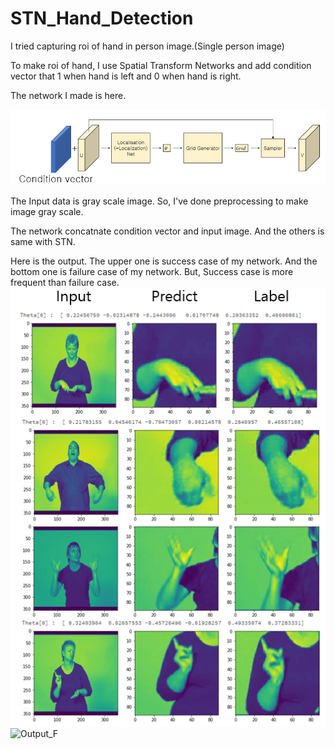 # STN_Hand_Detection

I tried capturing roi of hand in person image.(Single person image)

To make roi of hand, I use Spatial Transform Networks and add condition vector that 1 when hand is left and 0 when hand is right.

The network I made is here.

![Network_Shape](/Image_for_Github/Network.PNG)

The Input data is gray scale image. So, I've done preprocessing to make image gray scale.

The network concatnate condition vector and input image. And the others is same with STN.

Here is the output.
The upper one is success case of my network. And the bottom one is failure case of my network.
But, Success case is more frequent than failure case.
![Output_S](/Image_for_Github/output_success.PNG)
![Output_F](/Image_for_Github/output_failure.PNG)
